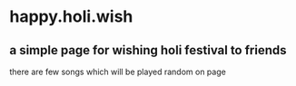 # happy.holi.wish
## a simple page for wishing holi festival to friends 
 there are few songs which will be played random on page
